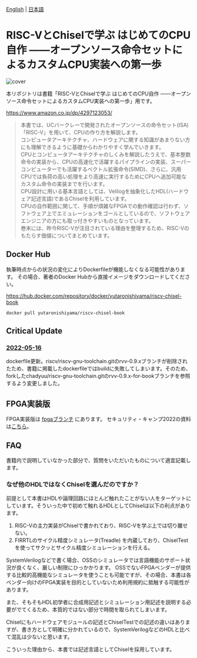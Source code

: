 [English](README.md) | [日本語](README.ja.md)

# RISC-VとChiselで学ぶ はじめてのCPU自作 ――オープンソース命令セットによるカスタムCPU実装への第一歩

![cover](https://user-images.githubusercontent.com/8579255/130305929-17113e1b-c9e7-4e51-8213-7238a140c01a.jpg)


本リポジトリは書籍「RISC-VとChiselで学ぶ はじめてのCPU自作 ――オープンソース命令セットによるカスタムCPU実装への第一歩」用です。

https://www.amazon.co.jp/dp/4297123053/

> 本書では、UCバークレーで開発されたオープンソースの命令セット(ISA)「RISC-V」を用いて、CPUの作り方を解説します。  
> コンピュータアーキテクチャ、ハードウェアに関する知識があまりない方にも理解できるように基礎からわかりやすく学んでいきます。  
> CPUとコンピュータアーキテクチャのしくみを解説したうえで、基本整数命令の実装から、CPUの高速化で活躍するパイプラインの実装、スーパーコンピューターでも活躍するベクトル拡張命令(SIMD)、さらに、汎用CPUでは負荷の高い処理をより高速に実行するためにCPUへ追加可能なカスタム命令の実装までを行います。  
> CPU設計に用いる基本言語としては、Velilogを抽象化したHDL(ハードウェア記述言語)であるChiselを利用しています。  
> CPUの自作範囲に関して、手順が煩雑なFPGAでの動作確認は行わず、ソフトウェア上でエミュレーションをゴールとしているので、ソフトウェアエンジニアの方にも取っ付きやすいものとなっています。  
> 巻末には、昨今RISC-Vが注目されている理由を整理するため、RISC-Vのもたらす価値についてまとめています。

## Docker Hub

執筆時点からの状況の変化によりDockerfileが機能しなくなる可能性があります。
その場合、著者のDocker Hubから直接イメージをダウンロードしてください。

https://hub.docker.com/repository/docker/yutaronishiyama/riscv-chisel-book

```
docker pull yutaronishiyama/riscv-chisel-book
```

## Critical Update

### [2022-05-16](https://github.com/chadyuu/riscv-chisel-book/commit/2fff54720a17c86f2e421a455ecaac3e72a294a7)
dockerfile更新。riscv/riscv-gnu-toolchain.gitのrvv-0.9.xブランチが削除されたため、書籍に掲載したdockerfileではbuildに失敗してしまいます。そのため、forkしたchadyuu/riscv-gnu-toolchain.gitのrvv-0.9.x-for-bookブランチを参照するよう変更しました。

## FPGA実装版

FPGA実装版は [fpgaブランチ](https://github.com/chadyuu/riscv-chisel-book/tree/fpga) にあります。
セキュリティ・キャンプ2022の資料は[こちら](https://github.com/ciniml/seccamp_2022_riscv_cpu/tree/main/slide)。

## FAQ

書籍内で説明していなかった部分で、質問をいただいたものについて適宜記載します。

### なぜ他のHDLではなくChiselを選んだのですか？

前提として本書はHDLや論理回路にほとんど触れたことがない人をターゲットにしています。そういった中で初めて触れるHDLとしてChiselは以下の利点があります。

1. RISC-Vの主力実装がChiselで書かれており、RISC-Vを学ぶ上では切り離せない。
2. FIRRTLのサイクル精度シミュレータ(Treadle) を内蔵しており、ChiselTestを使ってサクッとサイクル精度シミュレーションを行える。

SystemVerilogなどで書く場合、OSSのシミュレータでは言語機能のサポート状況が良くなく、厳しい制限にひっかかります。
OSSでないFPGAベンダーが提供する比較的高機能なシミュレータを使うことも可能ですが、その場合、本書は各ベンダー向けのFPGA実装を目的としていないため利用規約に抵触する可能性があります。

また、そもそもHDL初学者に合成用記述とシミュレーション用記述を説明する必要がでてくるため、本質的ではない部分で時間を取られてしまいます。

Chiselにもハードウェアモジュールの記述とChiselTestでの記述の違いはありますが、書き方として明確に分かれているので、SystemVerilogなどのHDLと比べて混乱は少ないと思います。

こういった理由から、本書では記述言語としてChiselを採用しています。
